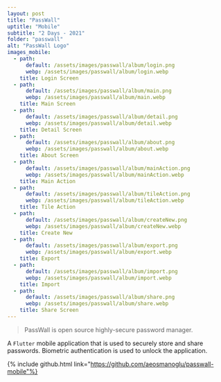 ```yaml
---
layout: post
title: "PassWall"
uptitle: "Mobile"
subtitle: "2 Days - 2021"
folder: "passwall"
alt: "PassWall Logo"
images_mobile:
  - path:
      default: /assets/images/passwall/album/login.png
      webp: /assets/images/passwall/album/login.webp
    title: Login Screen
  - path: 
      default: /assets/images/passwall/album/main.png
      webp: /assets/images/passwall/album/main.webp
    title: Main Screen
  - path: 
      default: /assets/images/passwall/album/detail.png
      webp: /assets/images/passwall/album/detail.webp
    title: Detail Screen
  - path:
      default: /assets/images/passwall/album/about.png
      webp: /assets/images/passwall/album/about.webp
    title: About Screen
  - path: 
      default: /assets/images/passwall/album/mainAction.png
      webp: /assets/images/passwall/album/mainAction.webp
    title: Main Action
  - path: 
      default: /assets/images/passwall/album/tileAction.png
      webp: /assets/images/passwall/album/tileAction.webp
    title: Tile Action
  - path: 
      default: /assets/images/passwall/album/createNew.png
      webp: /assets/images/passwall/album/createNew.webp
    title: Create New
  - path: 
      default: /assets/images/passwall/album/export.png
      webp: /assets/images/passwall/album/export.webp
    title: Export
  - path: 
      default: /assets/images/passwall/album/import.png
      webp: /assets/images/passwall/album/import.webp
    title: Import
  - path: 
      default: /assets/images/passwall/album/share.png
      webp: /assets/images/passwall/album/share.webp
    title: Share Screen
---
```


> PassWall is open source highly-secure password manager.

A `Flutter` mobile application that is used to securely store and share passwords. Biometric authentication is used to unlock the application.

{% include github.html link="https://github.com/aeosmanoglu/passwall-mobile"%}
